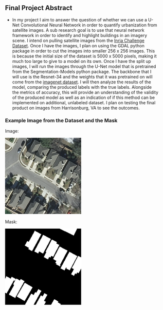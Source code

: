 ## Final Project Abstract

- In my project I aim to answer the question of whether we can use a U-Net Convolutional Neural Network in order to quantify urbanization from satellite images. A sub research goal is to use that neural network framework in order to identify and highlight buildings in an imagery scene. I intend on pulling satellite images from the [Inria Challenge Dataset](https://project.inria.fr/aerialimagelabeling/). Once I have the images, I plan on using the GDAL python package in order to cut the images into smaller 256 x 256 images. This is because the initial size of the dataset is 5000 x 5000 pixels, making it much too large to give to a model on its own. Once I have the split up images, I will run the images through the U-Net model that is pretrained from the Segmentation-Models python package. The backbone that I will use is the Resnet-34 and the weights that it was pretrained on will come from the [imagenet dataset](https://image-net.org/). I will then analyze the results of the model, comparing the produced labels with the true labels. Alongside the metrics of accuracy, this will provide an understanding of the validity of the produced model as well as an indication of if this method can be implemented on additional, unlabeled dataset. I plan on testing the final product on images from Harrisonburg, VA to see the outcomes. 

### Example Image from the Dataset and the Mask

Image:

![img.png](austin1_image.png)

Mask:

![img_1.png](austin1_mask.png)
